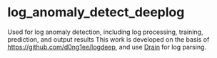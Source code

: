 # log_anomaly_detect_deeplog
Used for log anomaly detection, including log processing, training, prediction, and output results
This work is developed on the basis of <https://github.com/d0ng1ee/logdeep>, and use [Drain](https://github.com/logpai/logparser) for log parsing.
